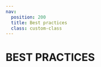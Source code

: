 ```yaml
---
nav:
  position: 200
  title: Best practices
  class: custom-class
---
```


# BEST PRACTICES

<PageRef title="Deployment" sub="Collection of good practices to help you provide a reliable application." page="deployment.html" />
<PageRef title="Error Handling" sub="Describes different ways of handling errors in different cases." page="error-handling.html" />
<PageRef title="Images" sub="Collection of good practices to manage images." page="images.html" />
<PageRef title="Performance" sub="Collection of good practices to help you provide a reliable application." page="performance.html" />
<PageRef title="Testing" sub="Testing practices to help you provide a reliable application." page="testing.html" />
